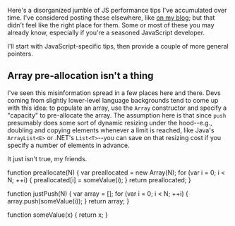 Here's a disorganized jumble of JS performance tips I've accumulated over time. I've considered posting these elsewhere, like [on my blog](http://philosopherdeveloper.com/); but that didn't feel like the right place for them. Some or most of these you may already know, especially if you're a seasoned JavaScript developer.

I'll start with JavaScript-specific tips, then provide a couple of more general pointers.

Array pre-allocation isn't a thing
----------------------------------

I've seen this misinformation spread in a few places here and there. Devs coming from slightly lower-level language backgrounds tend to come up with this idea: to populate an array, use the `Array` constructor and specify a "capacity" to pre-allocate the array. The assumption here is that since `push` presumably does some sort of dynamic resizing under the hood--e.g., doubling and copying elements whenever a limit is reached, like Java's `ArrayList<E>` or .NET's `List<T>`--you can save on that resizing cost if you specify a number of elements in advance.

It just isn't true, my friends.

function preallocate(N) {
  var preallocated = new Array(N);
  for (var i = 0; i < N; ++i) {
    preallocated[i] = someValue(i);
  }
  return preallocated;
}

function justPush(N) {
  var array = [];
  for (var i = 0; i < N; ++i) {
    array.push(someValue(i));
  }
  return array;
}

function someValue(x) {
  return x;
}
